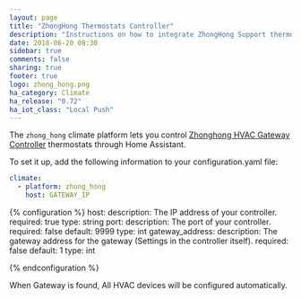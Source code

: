 ```yaml
---
layout: page
title: "ZhongHong Thermostats Controller"
description: "Instructions on how to integrate ZhongHong Support thermostats within Home Assistant."
date: 2018-06-20 08:30
sidebar: true
comments: false
sharing: true
footer: true
logo: zhong_hong.png
ha_category: Climate
ha_release: "0.72"
ha_iot_class: "Local Push"
---
```



The `zhong_hong` climate platform lets you control [Zhonghong HVAC Gateway Controller](http://zhonghongtech.cn/v1/product.shtml/) thermostats through Home Assistant.

To set it up, add the following information to your configuration.yaml file:

```yaml
climate:
  - platform: zhong_hong
    host: GATEWAY_IP
```

{% configuration %}
host:
  description: The IP address of your controller.
  required: true
  type: string
port:
  description: The port of your controller.
  required: false
  default: 9999
  type: int
gateway_address:
  description: The gateway address for the gateway (Settings in the controller itself).
  required: false
  default: 1
  type: int

{% endconfiguration %}

When Gateway is found, All HVAC devices will be configured automatically.
